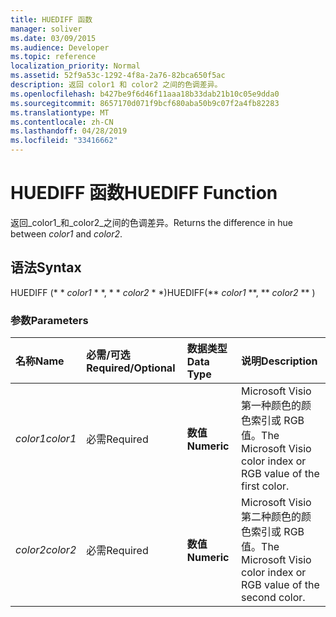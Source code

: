 ```yaml
---
title: HUEDIFF 函数
manager: soliver
ms.date: 03/09/2015
ms.audience: Developer
ms.topic: reference
localization_priority: Normal
ms.assetid: 52f9a53c-1292-4f8a-2a76-82bca650f5ac
description: 返回 color1 和 color2 之间的色调差异。
ms.openlocfilehash: b427be9f6d46f11aaa18b33dab21b10c05e9dda0
ms.sourcegitcommit: 8657170d071f9bcf680aba50b9c07f2a4fb82283
ms.translationtype: MT
ms.contentlocale: zh-CN
ms.lasthandoff: 04/28/2019
ms.locfileid: "33416662"
---
```

# <a name="huediff-function"></a><span data-ttu-id="d678b-103">HUEDIFF 函数</span><span class="sxs-lookup"><span data-stu-id="d678b-103">HUEDIFF Function</span></span>

<span data-ttu-id="d678b-104">返回_color1_和_color2_之间的色调差异。</span><span class="sxs-lookup"><span data-stu-id="d678b-104">Returns the difference in hue between  _color1_ and  _color2_.</span></span>
  
## <a name="syntax"></a><span data-ttu-id="d678b-105">语法</span><span class="sxs-lookup"><span data-stu-id="d678b-105">Syntax</span></span>

<span data-ttu-id="d678b-106">HUEDIFF (\* \* *color1* \* \*, \* \* *color2* \* \*)</span><span class="sxs-lookup"><span data-stu-id="d678b-106">HUEDIFF(\*\* *color1* \*\*, \*\* *color2* \*\* )</span></span> 
  
### <a name="parameters"></a><span data-ttu-id="d678b-107">参数</span><span class="sxs-lookup"><span data-stu-id="d678b-107">Parameters</span></span>

|<span data-ttu-id="d678b-108">**名称**</span><span class="sxs-lookup"><span data-stu-id="d678b-108">**Name**</span></span>|<span data-ttu-id="d678b-109">**必需/可选**</span><span class="sxs-lookup"><span data-stu-id="d678b-109">**Required/Optional**</span></span>|<span data-ttu-id="d678b-110">**数据类型**</span><span class="sxs-lookup"><span data-stu-id="d678b-110">**Data Type**</span></span>|<span data-ttu-id="d678b-111">**说明**</span><span class="sxs-lookup"><span data-stu-id="d678b-111">**Description**</span></span>|
|:-----|:-----|:-----|:-----|
| <span data-ttu-id="d678b-112">_color1_</span><span class="sxs-lookup"><span data-stu-id="d678b-112">_color1_</span></span> <br/> |<span data-ttu-id="d678b-113">必需</span><span class="sxs-lookup"><span data-stu-id="d678b-113">Required</span></span>  <br/> |<span data-ttu-id="d678b-114">**数值**</span><span class="sxs-lookup"><span data-stu-id="d678b-114">**Numeric**</span></span> <br/> |<span data-ttu-id="d678b-115">Microsoft Visio 第一种颜色的颜色索引或 RGB 值。</span><span class="sxs-lookup"><span data-stu-id="d678b-115">The Microsoft Visio color index or RGB value of the first color.</span></span>  <br/> |
| <span data-ttu-id="d678b-116">_color2_</span><span class="sxs-lookup"><span data-stu-id="d678b-116">_color2_</span></span> <br/> |<span data-ttu-id="d678b-117">必需</span><span class="sxs-lookup"><span data-stu-id="d678b-117">Required</span></span>  <br/> |<span data-ttu-id="d678b-118">**数值**</span><span class="sxs-lookup"><span data-stu-id="d678b-118">**Numeric**</span></span> <br/> |<span data-ttu-id="d678b-119">Microsoft Visio 第二种颜色的颜色索引或 RGB 值。</span><span class="sxs-lookup"><span data-stu-id="d678b-119">The Microsoft Visio color index or RGB value of the second color.</span></span>  <br/> |
   

